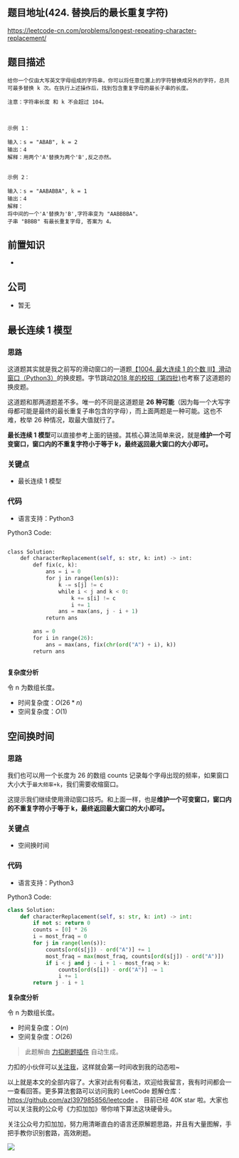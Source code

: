 ## 题目地址(424. 替换后的最长重复字符)

https://leetcode-cn.com/problems/longest-repeating-character-replacement/

## 题目描述

```
给你一个仅由大写英文字母组成的字符串，你可以将任意位置上的字符替换成另外的字符，总共可最多替换 k 次。在执行上述操作后，找到包含重复字母的最长子串的长度。

注意：字符串长度 和 k 不会超过 104。

 

示例 1：

输入：s = "ABAB", k = 2
输出：4
解释：用两个'A'替换为两个'B',反之亦然。


示例 2：

输入：s = "AABABBA", k = 1
输出：4
解释：
将中间的一个'A'替换为'B',字符串变为 "AABBBBA"。
子串 "BBBB" 有最长重复字母, 答案为 4。

```

## 前置知识

-

## 公司

- 暂无

## 最长连续 1 模型

### 思路

这道题其实就是我之前写的滑动窗口的一道题[【1004. 最大连续 1 的个数 III】滑动窗口（Python3）](https://leetcode-cn.com/problems/max-consecutive-ones-iii/solution/1004-zui-da-lian-xu-1de-ge-shu-iii-hua-dong-chuang/)的换皮题。字节跳动[2018 年的校招（第四批)](https://lucifer.ren/blog/2020/09/06/byte-dance-algo-ex/)也考察了这道题的换皮题。

这道题和那两道题差不多。唯一的不同是这道题是 **26 种可能**（因为每一个大写字母都可能是最终的最长重复子串包含的字母），而上面两题是一种可能。这也不难，枚举 26 种情况，取最大值就行了。

**最长连续 1 模型**可以直接参考上面的链接。其核心算法简单来说，就是**维护一个可变窗口，窗口内的不重复字符小于等于 k，最终返回最大窗口的大小即可。**

### 关键点

- 最长连续 1 模型

### 代码

- 语言支持：Python3

Python3 Code:

```python

class Solution:
    def characterReplacement(self, s: str, k: int) -> int:
        def fix(c, k):
            ans = i = 0
            for j in range(len(s)):
                k -= s[j] != c
                while i < j and k < 0:
                    k += s[i] != c
                    i += 1
                ans = max(ans, j - i + 1)
            return ans
 
        ans = 0
        for i in range(26):
            ans = max(ans, fix(chr(ord("A") + i), k))
        return ans
 

```

**复杂度分析**

令 n 为数组长度。

- 时间复杂度：$O(26 * n)$
- 空间复杂度：$O(1)$

## 空间换时间

### 思路

我们也可以用一个长度为 26 的数组 counts 记录每个字母出现的频率，如果窗口大小大于`最大频率+k`，我们需要收缩窗口。

这提示我们继续使用滑动窗口技巧。和上面一样，也是**维护一个可变窗口，窗口内的不重复字符小于等于 k，最终返回最大窗口的大小即可。**

### 关键点

- 空间换时间

### 代码

- 语言支持：Python3

Python3 Code:

```python
class Solution:
    def characterReplacement(self, s: str, k: int) -> int:
        if not s: return 0
        counts = [0] * 26
        i = most_fraq = 0
        for j in range(len(s)):
            counts[ord(s[j]) - ord("A")] += 1
            most_fraq = max(most_fraq, counts[ord(s[j]) - ord("A")])
            if i < j and j - i + 1 - most_fraq > k:
                counts[ord(s[i]) - ord("A")] -= 1
                i += 1
        return j - i + 1
```

**复杂度分析**

令 n 为数组长度。

- 时间复杂度：$O(n)$
- 空间复杂度：$O(26)$

> 此题解由 [力扣刷题插件](https://leetcode-pp.github.io/leetcode-cheat/?tab=solution-template) 自动生成。

力扣的小伙伴可以[关注我](https://leetcode-cn.com/u/fe-lucifer/)，这样就会第一时间收到我的动态啦~

以上就是本文的全部内容了。大家对此有何看法，欢迎给我留言，我有时间都会一一查看回答。更多算法套路可以访问我的 LeetCode 题解仓库：https://github.com/azl397985856/leetcode 。 目前已经 40K star 啦。大家也可以关注我的公众号《力扣加加》带你啃下算法这块硬骨头。

关注公众号力扣加加，努力用清晰直白的语言还原解题思路，并且有大量图解，手把手教你识别套路，高效刷题。

![](https://tva1.sinaimg.cn/large/007S8ZIlly1gfcuzagjalj30p00dwabs.jpg)
